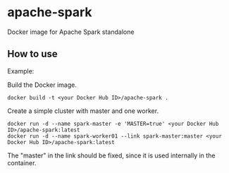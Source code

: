 # apache-spark

Docker image for Apache Spark standalone

## How to use

Example:

Build the Docker image.

```{bash}
docker build -t <your Docker Hub ID>/apache-spark .
```
Create a simple cluster with master and one worker.

```{bash}
docker run -d --name spark-master -e 'MASTER=true' <your Docker Hub ID>/apache-spark:latest
docker run -d --name spark-worker01 --link spark-master:master <your Docker Hub ID>/apache-spark:latest
```

The "master" in the link should be fixed, since it is used internally in the container.
